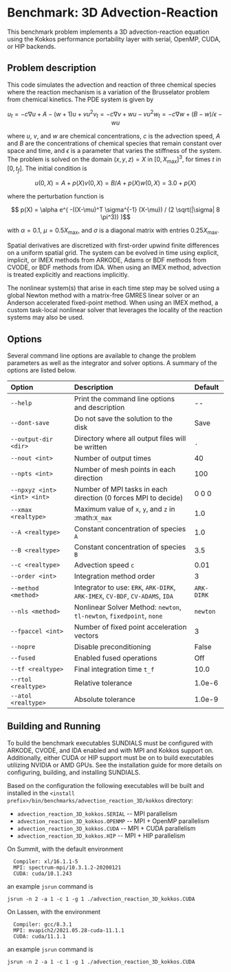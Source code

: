 # Benchmark: 3D Advection-Reaction

This benchmark problem implements a 3D advection-reaction equation using the
Kokkos performance portability layer with serial, OpenMP, CUDA, or HIP backends.

## Problem description

This code simulates the advection and reaction of three chemical species where
the reaction mechanism is a variation of the Brusselator problem from chemical
kinetics. The PDE system is given by
```math
    u_t = -c \nabla u + A - (w+1) u + v u^2
    v_t = -c \nabla v + w u - v u^2
    w_t = -c \nabla w + (B - w) / \epsilon - w u
```
where $u$, $v$, and $w$ are chemical concentrations, $c$ is the advection speed,
$A$ and $B$ are the concentrations of chemical species that remain constant over
space and time, and $\epsilon$ is a parameter that varies the stiffness of the
system. The problem is solved on the domain $(x,y,z) = X$ in $[0, X_{\text{max}}]^3$, 
for times $t$ in $[0,t_f]$. The initial condition is
```math
    u(0,X) = A + p(X)
    v(0,X) = B / A + p(X)
    w(0,X) = 3.0 + p(X)
```
where the perturbation function is
```math
    p(X) = \alpha e^( -((X-\mu)^T \sigma^{-1} (X-\mu)) / (2 \sqrt(|\sigma| 8 \pi^3)) )
```
with $\alpha = 0.1$, $\mu = 0.5 X_{\text{max}}$, and $\sigma$ is a diagonal 
matrix with entries $0.25 X_{\text{max}}$.

Spatial derivatives are discretized with first-order upwind finite differences
on a uniform spatial grid. The system can be evolved in time using explicit,
implicit, or IMEX methods from ARKODE, Adams or BDF methods from CVODE, or BDF
methods from IDA. When using an IMEX method, advection is treated explicitly and
reactions implicitly.

The nonlinear system(s) that arise in each time step may be solved using a
global Newton method with a matrix-free GMRES linear solver or an Anderson
accelerated fixed-point method. When using an IMEX method, a custom task-local
nonlinear solver that leverages the locality of the reaction systems may also be
used.

## Options

Several command line options are available to change the problem parameters
as well as the integrator and solver options. A summary of the options are
listed below.

| Option                      | Description                                                                   | Default     |
|:----------------------------|:------------------------------------------------------------------------------|:------------|
| `--help`                    | Print the command line options and description                                | --          |
| `--dont-save`               | Do not save the solution to the disk                                          | Save        |
| `--output-dir <dir>`        | Directory where all output files will be written                              | `.`         |
| `--nout <int>`              | Number of output times                                                        | 40          |
| `--npts <int>`              | Number of mesh points in each direction                                       | 100         |
| `--npxyz <int> <int> <int>` | Number of MPI tasks in each direction (0 forces MPI to decide)                | 0 0 0       |
| `--xmax <realtype>`         | Maximum value of `x`, `y`, and `z` in :math:`X_max`                           | 1.0         |
| `--A <realtype>`            | Constant concentration of species `A`                                         | 1.0         |
| `--B <realtype>`            | Constant concentration of species `B`                                         | 3.5         |
| `--c <realtype>`            | Advection speed `c`                                                           | 0.01        |
| `--order <int>`             | Integration method order                                                      | 3           |
| `--method <method>`         | Integrator to use: `ERK`, `ARK-DIRK`, `ARK-IMEX`, `CV-BDF`, `CV-ADAMS`, `IDA` | `ARK-DIRK`  |
| `--nls <method>`            | Nonlinear Solver Method: `newton`, `tl-newton`, `fixedpoint`, `none`          | `newton`    |
| `--fpaccel <int>`           | Number of fixed point acceleration vectors                                    | 3           |
| `--nopre`                   | Disable preconditioning                                                       | False       |
| `--fused`                   | Enabled fused operations                                                      | Off         |
| `--tf <realtype>`           | Final integration time `t_f`                                                  | 10.0        |
| `--rtol <realtype>`         | Relative tolerance                                                            | 1.0e-6      |
| `--atol <realtype>`         | Absolute tolerance                                                            | 1.0e-9      |

## Building and Running

To build the benchmark executables SUNDIALS must be configured with ARKODE,
CVODE, and IDA enabled and with MPI and Kokkos support on. Additionally, either
CUDA or HIP support must be on to build executables utilizing NVIDIA or AMD
GPUs. See the installation guide for more details on configuring, building,
and installing SUNDIALS.

Based on the configuration the following executables will be built and installed
in the `<install prefix>/bin/benchmarks/advection_reaction_3D/kokkos` directory:

* `advection_reaction_3D_kokkos.SERIAL` -- MPI parallelism
* `advection_reaction_3D_kokkos.OPENMP` -- MPI + OpenMP parallelism
* `advection_reaction_3D_kokkos.CUDA` -- MPI + CUDA parallelism
* `advection_reaction_3D_kokkos.HIP` -- MPI + HIP parallelism

On Summit, with the default environment
```
  Compiler: xl/16.1.1-5
  MPI: spectrum-mpi/10.3.1.2-20200121
  CUDA: cuda/10.1.243
```
an example `jsrun` command is
```
jsrun -n 2 -a 1 -c 1 -g 1 ./advection_reaction_3D_kokkos.CUDA
```

On Lassen, with the environment
```
  Compiler: gcc/8.3.1
  MPI: mvapich2/2021.05.28-cuda-11.1.1
  CUDA: cuda/11.1.1
```
an example `jsrun` command is
```
jsrun -n 2 -a 1 -c 1 -g 1 ./advection_reaction_3D_kokkos.CUDA
```
